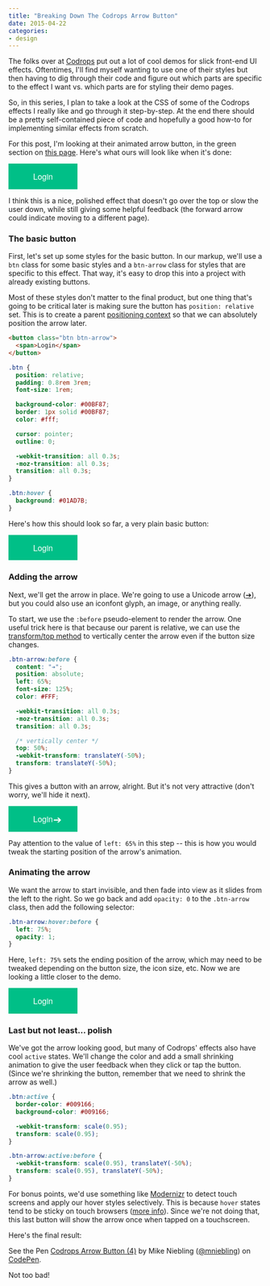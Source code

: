 ```yaml
---
title: "Breaking Down The Codrops Arrow Button"
date: 2015-04-22
categories:
- design
---
```


The folks over at [Codrops](http://tympanus.net/codrops/) put out a lot of cool demos for slick front-end UI effects. Oftentimes, I'll find myself wanting to use one of their styles but then having to dig through their  code and figure out which parts are specific to the effect I want vs. which parts are for styling their demo pages.

So, in this series, I plan to take a look at the CSS of some of the Codrops effects I really like and go through it step-by-step. At the end there should be a pretty self-contained piece of code and hopefully a good how-to for implementing similar effects from scratch.

For this post, I'm looking at their animated arrow button, in the green section on [this page](http://tympanus.net/Development/CreativeButtons/). Here's what ours will look like when it's done:

<button class="post-btn post-btn-2 post-btn-3 post-btn-4"><span>Login</span></button>

I think this is a nice, polished effect that doesn't go over the top or slow the user down, while still giving some helpful feedback (the forward arrow could indicate moving to a different page).


### The basic button

First, let's set up some styles for the basic button. In our markup, we'll use a `btn` class for some basic styles and a `btn-arrow` class for styles that are specific to this effect. That way, it's easy to drop this into a project with already existing buttons.

Most of these styles don't matter to the final product, but one thing that's going to be critical later is making sure the button has `position: relative` set. This is to create a parent [positioning context](http://blog.teamtreehouse.com/css-positioning) so that we can absolutely position the arrow later.

```html
<button class="btn btn-arrow">
  <span>Login</span>
</button>
```

```css
.btn {
  position: relative;
  padding: 0.8rem 3rem;
  font-size: 1rem;

  background-color: #00BF87;
  border: 1px solid #00BF87;
  color: #fff;

  cursor: pointer;
  outline: 0;

  -webkit-transition: all 0.3s;
  -moz-transition: all 0.3s;
  transition: all 0.3s;
}

.btn:hover {
  background: #01AD7B;
}
```

Here's how this should look so far, a very plain basic button:

<button class="post-btn"><span>Login</span></button>


### Adding the arrow

Next, we'll get the arrow in place. We're going to use a Unicode arrow ([➔](http://copypastecharacter.com/arrows)), but you could also use an iconfont glyph, an image, or anything really.

To start, we use the `:before` pseudo-element to render the arrow. One useful trick here is that because our parent is relative, we can use the [transform/top method](http://zerosixthree.se/vertical-align-anything-with-just-3-lines-of-css/) to vertically center the arrow even if the button size changes.

```css
.btn-arrow:before {
  content: "➔";
  position: absolute;
  left: 65%;
  font-size: 125%;
  color: #FFF;

  -webkit-transition: all 0.3s;
  -moz-transition: all 0.3s;
  transition: all 0.3s;

  /* vertically center */
  top: 50%;
  -webkit-transform: translateY(-50%);
  transform: translateY(-50%);
}
```

This gives a button with an arrow, alright. But it's not very attractive (don't worry, we'll hide it next).

<button class="post-btn post-btn-2"><span>Login</span></button>

Pay attention to the value of `left: 65%` in this step -- this is how you would tweak the starting position of the arrow's animation.


### Animating the arrow

We want the arrow to start invisible, and then fade into view as it slides from the left to the right. So we go back and add `opacity: 0` to the `.btn-arrow` class, then add the following selector:

```css
.btn-arrow:hover:before {
  left: 75%;
  opacity: 1;
}
```

Here, `left: 75%` sets the ending position of the arrow, which may need to be tweaked depending on the button size, the icon size, etc. Now we are looking a little closer to the demo.

<button class="post-btn post-btn-2 post-btn-3"><span>Login</span></button>


### Last but not least... polish

We've got the arrow looking good, but many of Codrops' effects also have cool `active` states. We'll change the color and add a small shrinking animation to give the user feedback when they click or tap the button. (Since we're shrinking the button, remember that we need to shrink the arrow as well.)

```css
.btn:active {
  border-color: #009166;
  background-color: #009166;

  -webkit-transform: scale(0.95);
  transform: scale(0.95);
}

.btn-arrow:active:before {
  -webkit-transform: scale(0.95), translateY(-50%);
  transform: scale(0.95), translateY(-50%);
}
```

For bonus points, we'd use something like [Modernizr](http://modernizr.com/) to detect touch screens and apply our hover styles selectively. This is because `hover` states tend to be sticky on touch browsers ([more info](http://stackoverflow.com/questions/17233804/how-to-prevent-sticky-hover-effects-for-buttons-on-touch-devices)). Since we're not doing that, this last button will show the arrow once when tapped on a touchscreen.

Here's the final result:

<p data-height="400" data-theme-id="12949" data-slug-hash="rVNGxV" data-default-tab="result" data-user="mniebling" class='codepen'>See the Pen <a href='http://codepen.io/mniebling/pen/rVNGxV/'>Codrops Arrow Button (4)</a> by Mike Niebling (<a href='http://codepen.io/mniebling'>@mniebling</a>) on <a href='http://codepen.io'>CodePen</a>.</p>
<script async src="//assets.codepen.io/assets/embed/ei.js"></script>

Not too bad!


<style>
.post-btn {
  position: relative;
  padding: 0.8rem 3rem;
  font-family: 'Helvetica Neue', Helvetica, Arial, sans-serif;
  font-size: 1rem;
  background-color: #00BF87;
  border: 1px solid #00BF87;
  color: #fff;
  cursor: pointer;
  outline: 0;
  -webkit-transition: all 0.3s;
  -moz-transition: all 0.3s;
  transition: all 0.3s;
}

.post-btn:hover {
  background: #01AD7B;
}

.post-btn-2:before {
  content: "➔";
  position: absolute;
  left: 65%;
  font-size: 125%;
  color: #FFF;

  -webkit-transition: all 0.3s;
  -moz-transition: all 0.3s;
  transition: all 0.3s;

  /* vertically center */
  top: 50%;
  -webkit-transform: translateY(-50%);
  transform: translateY(-50%);
}

.post-btn-3:before {
  opacity: 0;
}

.post-btn-3:hover:before {
  left: 75%;
  opacity: 1;
}

.post-btn-4:active {
  border-color: #009166;
  background-color: #009166;
  -webkit-transform: scale(0.95);
  transform: scale(0.95);
}

.post-btn-4:active:before {
  -webkit-transform: scale(0.95), translateY(-50%);
  transform: scale(0.95), translateY(-50%);
}
</style>
